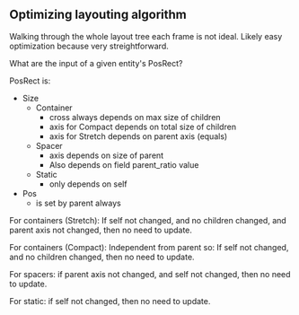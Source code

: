 ## Optimizing layouting algorithm

Walking through the whole layout tree each frame is not ideal.
Likely easy optimization because very streightforward.

What are the input of a given entity's PosRect?

PosRect is:

- Size
  - Container
    - cross always depends on max size of children
    - axis for Compact depends on total size of children
    - axis for Stretch depends on parent axis (equals)
  - Spacer
    - axis depends on size of parent
    - Also depends on field parent_ratio value
  - Static
    - only depends on self
- Pos
  - is set by parent always

For containers (Stretch):
If self not changed, and no children changed, and parent axis not changed,
then no need to update.

For containers (Compact):
Independent from parent so:
If self not changed, and no children changed,
then no need to update.

For spacers:
if parent axis not changed, and self not changed,
then no need to update.

For static:
if self not changed, then no need to update.

